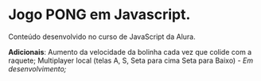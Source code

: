# Jogo PONG em Javascript.

Conteúdo desenvolvido no curso de JavaScript da Alura.

**Adicionais**:
Aumento da velocidade da bolinha cada vez que colide com a raquete;
Multiplayer local (telas A, S, Seta para cima Seta para Baixo) - *Em desenvolvimento;*
